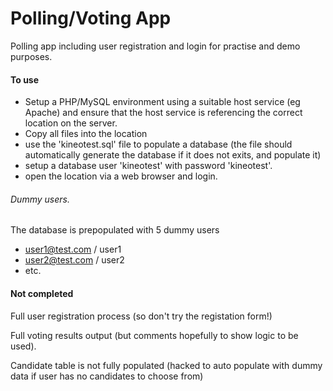 # Polling/Voting App

Polling app including user registration and login for practise and demo purposes.

#### To use

- Setup a PHP/MySQL environment using a suitable host service (eg Apache) and ensure that the host service is referencing the correct location on the server.
- Copy all files into the location
- use the 'kineotest.sql' file to populate a database (the file should automatically generate the database if it does not exits, and populate it)
- setup a database user 'kineotest' with password 'kineotest'.
- open the location via a web browser and login.

###### Dummy users.

The database is prepopulated with 5 dummy users 
- user1@test.com / user1
- user2@test.com / user2
- etc.

#### Not completed

Full user registration process (so don't try the registation form!)

Full voting results output (but comments hopefully to show logic to be used).

Candidate table is not fully populated (hacked to auto populate with dummy data if user has no candidates to choose from)
